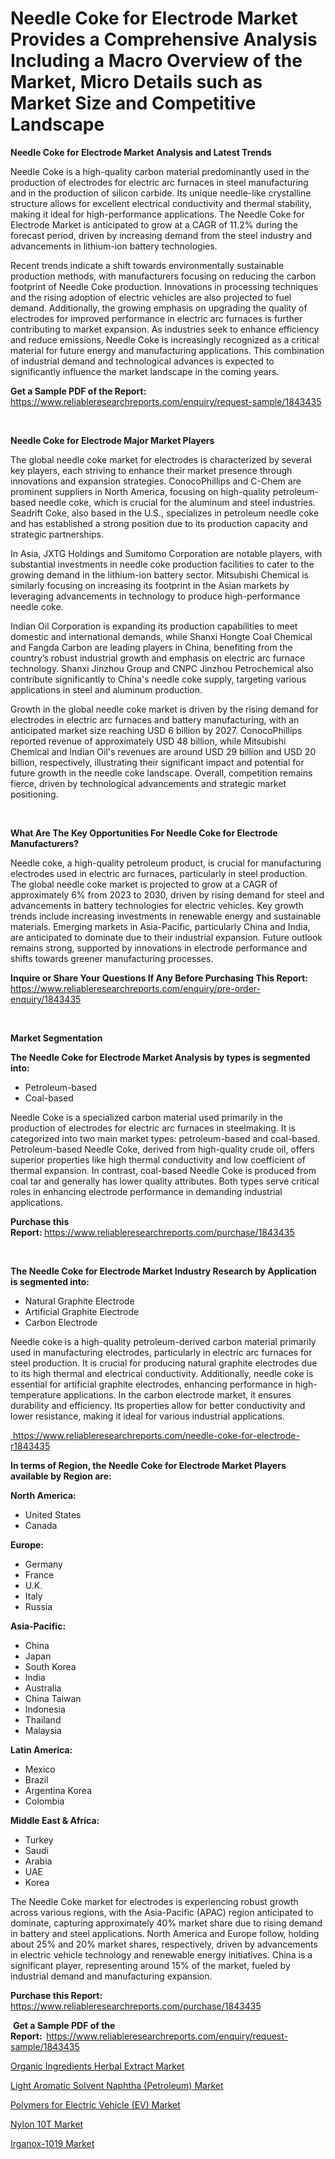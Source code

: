 <p><h1>Needle Coke for Electrode Market Provides a Comprehensive Analysis Including a Macro Overview of the Market, Micro Details such as Market Size and Competitive Landscape</h1></p><p><strong>Needle Coke for Electrode Market Analysis and Latest Trends</strong></p>
<p><p>Needle Coke is a high-quality carbon material predominantly used in the production of electrodes for electric arc furnaces in steel manufacturing and in the production of silicon carbide. Its unique needle-like crystalline structure allows for excellent electrical conductivity and thermal stability, making it ideal for high-performance applications. The Needle Coke for Electrode Market is anticipated to grow at a CAGR of 11.2% during the forecast period, driven by increasing demand from the steel industry and advancements in lithium-ion battery technologies.</p><p>Recent trends indicate a shift towards environmentally sustainable production methods, with manufacturers focusing on reducing the carbon footprint of Needle Coke production. Innovations in processing techniques and the rising adoption of electric vehicles are also projected to fuel demand. Additionally, the growing emphasis on upgrading the quality of electrodes for improved performance in electric arc furnaces is further contributing to market expansion. As industries seek to enhance efficiency and reduce emissions, Needle Coke is increasingly recognized as a critical material for future energy and manufacturing applications. This combination of industrial demand and technological advances is expected to significantly influence the market landscape in the coming years.</p></p>
<p><strong>Get a Sample PDF of the Report:&nbsp;</strong> <a href="https://www.reliableresearchreports.com/enquiry/request-sample/1843435?utm_campaign=13&utm_medium=2&utm_source=Github&utm_content=ia&utm_term=03042025&utm_id=needle-coke-for-electrode">https://www.reliableresearchreports.com/enquiry/request-sample/1843435</a></p>
<p>&nbsp;</p>
<p><strong>Needle Coke for Electrode Major Market Players</strong></p>
<p><p>The global needle coke market for electrodes is characterized by several key players, each striving to enhance their market presence through innovations and expansion strategies. ConocoPhillips and C-Chem are prominent suppliers in North America, focusing on high-quality petroleum-based needle coke, which is crucial for the aluminum and steel industries. Seadrift Coke, also based in the U.S., specializes in petroleum needle coke and has established a strong position due to its production capacity and strategic partnerships.</p><p>In Asia, JXTG Holdings and Sumitomo Corporation are notable players, with substantial investments in needle coke production facilities to cater to the growing demand in the lithium-ion battery sector. Mitsubishi Chemical is similarly focusing on increasing its footprint in the Asian markets by leveraging advancements in technology to produce high-performance needle coke.</p><p>Indian Oil Corporation is expanding its production capabilities to meet domestic and international demands, while Shanxi Hongte Coal Chemical and Fangda Carbon are leading players in China, benefiting from the country’s robust industrial growth and emphasis on electric arc furnace technology. Shanxi Jinzhou Group and CNPC Jinzhou Petrochemical also contribute significantly to China's needle coke supply, targeting various applications in steel and aluminum production.</p><p>Growth in the global needle coke market is driven by the rising demand for electrodes in electric arc furnaces and battery manufacturing, with an anticipated market size reaching USD 6 billion by 2027. ConocoPhillips reported revenue of approximately USD 48 billion, while Mitsubishi Chemical and Indian Oil's revenues are around USD 29 billion and USD 20 billion, respectively, illustrating their significant impact and potential for future growth in the needle coke landscape. Overall, competition remains fierce, driven by technological advancements and strategic market positioning.</p></p>
<p>&nbsp;</p>
<p><strong>What Are The Key Opportunities For Needle Coke for Electrode Manufacturers?</strong></p>
<p><p>Needle coke, a high-quality petroleum product, is crucial for manufacturing electrodes used in electric arc furnaces, particularly in steel production. The global needle coke market is projected to grow at a CAGR of approximately 6% from 2023 to 2030, driven by rising demand for steel and advancements in battery technologies for electric vehicles. Key growth trends include increasing investments in renewable energy and sustainable materials. Emerging markets in Asia-Pacific, particularly China and India, are anticipated to dominate due to their industrial expansion. Future outlook remains strong, supported by innovations in electrode performance and shifts towards greener manufacturing processes.</p></p>
<p><strong>Inquire or Share Your Questions If Any Before Purchasing This Report:</strong> <a href="https://www.reliableresearchreports.com/enquiry/pre-order-enquiry/1843435?utm_campaign=13&utm_medium=2&utm_source=Github&utm_content=ia&utm_term=03042025&utm_id=needle-coke-for-electrode">https://www.reliableresearchreports.com/enquiry/pre-order-enquiry/1843435</a></p>
<p>&nbsp;</p>
<p><strong>Market Segmentation</strong></p>
<p><strong>The Needle Coke for Electrode Market Analysis by types is segmented into:</strong></p>
<p><ul><li>Petroleum-based</li><li>Coal-based</li></ul></p>
<p><p>Needle Coke is a specialized carbon material used primarily in the production of electrodes for electric arc furnaces in steelmaking. It is categorized into two main market types: petroleum-based and coal-based. Petroleum-based Needle Coke, derived from high-quality crude oil, offers superior properties like high thermal conductivity and low coefficient of thermal expansion. In contrast, coal-based Needle Coke is produced from coal tar and generally has lower quality attributes. Both types serve critical roles in enhancing electrode performance in demanding industrial applications.</p></p>
<p><strong>Purchase this Report:&nbsp;</strong><a href="https://www.reliableresearchreports.com/purchase/1843435?utm_campaign=13&utm_medium=2&utm_source=Github&utm_content=ia&utm_term=03042025&utm_id=needle-coke-for-electrode">https://www.reliableresearchreports.com/purchase/1843435</a></p>
<p>&nbsp;</p>
<p><strong>The Needle Coke for Electrode Market Industry Research by Application is segmented into:</strong></p>
<p><ul><li>Natural Graphite Electrode</li><li>Artificial Graphite Electrode</li><li>Carbon Electrode</li></ul></p>
<p><p>Needle coke is a high-quality petroleum-derived carbon material primarily used in manufacturing electrodes, particularly in electric arc furnaces for steel production. It is crucial for producing natural graphite electrodes due to its high thermal and electrical conductivity. Additionally, needle coke is essential for artificial graphite electrodes, enhancing performance in high-temperature applications. In the carbon electrode market, it ensures durability and efficiency. Its properties allow for better conductivity and lower resistance, making it ideal for various industrial applications.</p></p>
<p><a href="https://www.reliableresearchreports.com/needle-coke-for-electrode-r1843435?utm_campaign=13&utm_medium=2&utm_source=Github&utm_content=ia&utm_term=03042025&utm_id=needle-coke-for-electrode">&nbsp;https://www.reliableresearchreports.com/needle-coke-for-electrode-r1843435</a></p>
<p><strong>In terms of Region, the Needle Coke for Electrode Market Players available by Region are:</strong></p>
<p>
    <p> <strong> North America: </strong>
        <ul>
            <li>United States</li>
            <li>Canada</li>
        </ul>
        </p> 
    <p> <strong> Europe: </strong>
        <ul>
            <li>Germany</li>
            <li>France</li>
            <li>U.K.</li>
            <li>Italy</li>
            <li>Russia</li>
        </ul>
        </p> 
    <p> <strong> Asia-Pacific: </strong>
        <ul>
            <li>China</li>
            <li>Japan</li>
            <li>South Korea</li>
            <li>India</li>
            <li>Australia</li>
            <li>China Taiwan</li>
            <li>Indonesia</li>
            <li>Thailand</li>
            <li>Malaysia</li>
        </ul>
        </p> 
    <p> <strong> Latin America: </strong>
        <ul>
            <li>Mexico</li>
            <li>Brazil</li>
            <li>Argentina Korea</li>
            <li>Colombia</li>
        </ul>
        </p> 
    <p> <strong> Middle East & Africa: </strong>
        <ul>
            <li>Turkey</li>
            <li>Saudi</li>
            <li>Arabia</li>
            <li>UAE</li>
            <li>Korea</li>
        </ul>
    </p>
    </p>
<p><p>The Needle Coke market for electrodes is experiencing robust growth across various regions, with the Asia-Pacific (APAC) region anticipated to dominate, capturing approximately 40% market share due to rising demand in battery and steel applications. North America and Europe follow, holding about 25% and 20% market shares, respectively, driven by advancements in electric vehicle technology and renewable energy initiatives. China is a significant player, representing around 15% of the market, fueled by industrial demand and manufacturing expansion.</p></p>
<p><strong>Purchase this Report: </strong><a href="https://www.reliableresearchreports.com/purchase/1843435?utm_campaign=13&utm_medium=2&utm_source=Github&utm_content=ia&utm_term=03042025&utm_id=needle-coke-for-electrode">https://www.reliableresearchreports.com/purchase/1843435</a></p>
<p>&nbsp;<strong>Get a Sample PDF of the Report:&nbsp;&nbsp;</strong><a href="https://www.reliableresearchreports.com/enquiry/request-sample/1843435?utm_campaign=13&utm_medium=2&utm_source=Github&utm_content=ia&utm_term=03042025&utm_id=needle-coke-for-electrode">https://www.reliableresearchreports.com/enquiry/request-sample/1843435</a></p>
<p><strong></strong></p>
<p><p><a href="https://github.com/seemagarbeha/Market-Research-Report-List-1/blob/main/organic-ingredients-herbal-extract-market.md?utm_campaign=13&utm_medium=2&utm_source=Github&utm_content=ia&utm_term=03042025&utm_id=needle-coke-for-electrode">Organic Ingredients Herbal Extract Market</a></p><p><a href="https://github.com/karydacamu/Market-Research-Report-List-1/blob/main/light-aromatic-solvent-naphtha-petroleum-market.md?utm_campaign=13&utm_medium=2&utm_source=Github&utm_content=ia&utm_term=03042025&utm_id=needle-coke-for-electrode">Light Aromatic Solvent Naphtha (Petroleum) Market</a></p><p><a href="https://github.com/mafeasavzal/Market-Research-Report-List-1/blob/main/polymers-for-electric-vehicle-ev-market.md?utm_campaign=13&utm_medium=2&utm_source=Github&utm_content=ia&utm_term=03042025&utm_id=needle-coke-for-electrode">Polymers for Electric Vehicle (EV) Market</a></p><p><a href="https://github.com/sarialahipff/Market-Research-Report-List-1/blob/main/nylon-10t-market.md?utm_campaign=13&utm_medium=2&utm_source=Github&utm_content=ia&utm_term=03042025&utm_id=needle-coke-for-electrode">Nylon 10T Market</a></p><p><a href="https://github.com/edderkoliso1/Market-Research-Report-List-1/blob/main/irganox-1019-market.md?utm_campaign=13&utm_medium=2&utm_source=Github&utm_content=ia&utm_term=03042025&utm_id=needle-coke-for-electrode">Irganox-1019 Market</a></p></p>